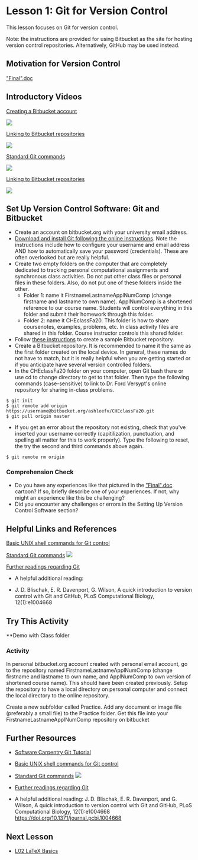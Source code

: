 # **Lesson 1: Git for Version Control**

This lesson focuses on Git for version control.

Note: the instructions are provided for using Bitbucket as the site for hosting version control repositories. Alternatively, GitHub may be used instead.

## **Motivation for Version Control**
["Final".doc](http://phdcomics.com/comics/archive_print.php?comicid=1531)

## **Introductory Videos**

[Creating a Bitbucket account](https://www.youtube.com/watch?v=3KS6TaJPeHo&feature=emb_title)

[![](http://img.youtube.com/vi/3KS6TaJPeHo/0.jpg)](http://www.youtube.com/watch?v=3KS6TaJPeHo "Bitbucket Controls")

[Linking to Bitbucket repositories](https://www.youtube.com/watch?v=euEwNW4v82M&feature=emb_title)

[![](http://img.youtube.com/vi/euEwNW4v82M/0.jpg)](http://www.youtube.com/watch?v=euEwNW4v82M "Linking Local Folder")

[Standard Git commands](https://www.youtube.com/watch?v=rfBZTlGImg8&feature=emb_title)

[![](http://img.youtube.com/vi/rfBZTlGImg8/0.jpg)](http://www.youtube.com/watch?v=rfBZTlGImg8 "Daily Git Commands")

[Linking to Bitbucket repositories](https://www.youtube.com/watch?v=euEwNW4v82M&feature=emb_title)

[![](http://img.youtube.com/vi/euEwNW4v82M/0.jpg)](http://www.youtube.com/watch?v=euEwNW4v82M "Linking Local Folder")

## **Set Up Version Control Software: Git and Bitbucket**
* Create an account on bitbucket.org with your university email address. 
* [Download and install Git following the online instructions](https://www.atlassian.com/git/tutorials/install-git). Note the instructions include how to configure your username and email address AND how to automatically save your password (credentials). These are often overlooked but are really helpful. 
* Create two empty folders on the computer that are completely dedicated to tracking personal computational assignments and synchronous class activities. Do not put other class files or personal files in these folders. Also, do not put one of these folders inside the other.
    - Folder 1: name it FirstnameLastnameApplNumComp (change firstname and lastname to own name). ApplNumComp is a shortened reference to our course name. Students will control everything in this folder and submit their homework through this folder.
    - Folder 2: name it CHEclassFa20. This folder is how to share coursenotes, examples, problems, etc. In class activity files are shared in this folder. Course instructor controls this shared folder.
* Follow [these instructions](https://support.atlassian.com/bitbucket-cloud/docs/create-a-git-repository/) to create a sample Bitbucket repository.
* Create a Bitbucket repository. It is recommended to name it the same as the first folder created on the local device. In general, these names do not have to match, but it is really helpful when you are getting started or if you anticipate have several version controlled folders.
* In the CHEclassFa20 folder on your computer, open Git bash there or use cd to change directory to get to that folder. Then type the following commands (case-sensitive) to link to Dr. Ford Versypt's online repository for sharing in-class problems.
```
$ git init
$ git remote add origin https://username@bitbucket.org/ashleefv/CHEclassFa20.git
$ git pull origin master
```
* If you get an error about the repository not existing, check that you've inserted your username correctly (capitilization, punctuation, and spelling all matter for this to work properly). Type the following to reset, the try the second and third commands above again.
```
$ git remote rm origin
```

### **Comprehension Check**
  * Do you have any experiences like that pictured in the ["Final".doc](http://phdcomics.com/comics/archive_print.php?comicid=1531) cartoon? If so, briefly describe one of your experiences. If not, why might an experience like this be challenging?
  * Did you encounter any challenges or errors in the Setting Up Version Control Software section?

## **Helpful Links and References**
[Basic UNIX shell commands for Git control](https://swcarpentry.github.io/shell-novice/reference/)

[Standard Git commands](https://www.youtube.com/watch?v=rfBZTlGImg8&feature=emb_title)
[![](http://img.youtube.com/vi/rfBZTlGImg8/0.jpg)](http://www.youtube.com/watch?v=rfBZTlGImg8 "Daily Git Commands")

[Further readings regarding Git](https://git-scm.com/book/en/v2)

* A helpful additional reading:

* J. D. Blischak, E. R. Davenport, G. Wilson, A quick introduction to version control with Git and GitHub, PLoS Computational Biology, 12(1):e1004668
## **Try This Activity**

**Demo with Class folder

### Activity
  In personal bitbucket.org account created with personal email account, go to the repository named FirstnameLastnameApplNumComp (change firstname and lastname to own name, and ApplNumComp to own version of shortened course name). This should have been created previously.
  Setup the repository to have a local directory on personal computer and connect the local directory to the online repository.  
    
  Create a new subfolder called Practice.
  Add any document or image file (preferably a small file) to the Practice folder.
  Get this file into your FirstnameLastnameApplNumComp repository on bitbucket
  
## **Further Resources**
* [Software Carpentry Git Tutorial](http://swcarpentry.github.io/git-novice/)
* [Basic UNIX shell commands for Git control](https://swcarpentry.github.io/shell-novice/reference/)
* [Standard Git commands](https://www.youtube.com/watch?v=rfBZTlGImg8&feature=emb_title)
  [![](http://img.youtube.com/vi/rfBZTlGImg8/0.jpg)](http://www.youtube.com/watch?v=rfBZTlGImg8 "Daily Git Commands")

* [Further readings regarding Git](https://git-scm.com/book/en/v2)

* A helpful additional reading: J. D. Blischak, E. R. Davenport, and G. Wilson, A quick introduction to version control with Git and GitHub, PLoS Computational Biology, 12(1):e1004668 https://doi.org/10.1371/journal.pcbi.1004668

## **Next Lesson**
  * [L02 LaTeX Basics](/L02%20LaTeX%20Basics.md)
